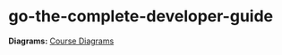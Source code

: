 # go-the-complete-developer-guide

**Diagrams:**
[Course Diagrams](https://github.com/StephenGrider/GoCasts/tree/master/diagrams)
